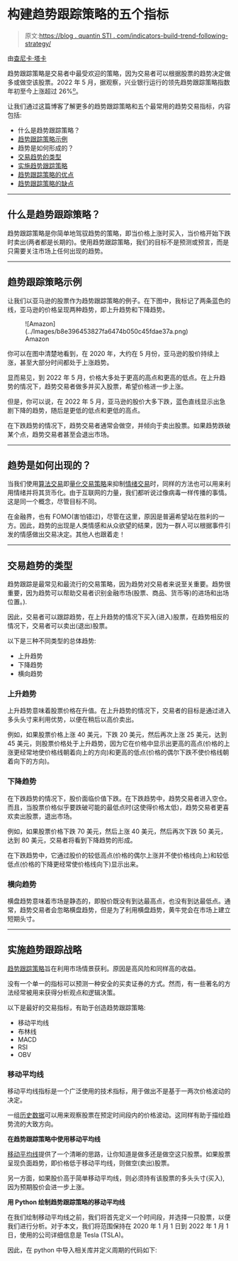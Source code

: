 # 构建趋势跟踪策略的五个指标

> 原文:[https://blog . quantin STI . com/indicators-build-trend-following-strategy/](https://blog.quantinsti.com/indicators-build-trend-following-strategy/)

由[查尼卡·塔卡](https://www.linkedin.com/in/chainika-bahl-thakar-b32971155/)

趋势跟踪策略是交易者中最受欢迎的策略，因为交易者可以根据股票的趋势决定做多或做空该股票。2022 年 5 月，据观察，兴业银行运行的领先趋势跟踪策略指数年初至今上涨超过 26%[⁽⁾](https://www.risk.net/investing/7949186/trend-followings-bumper-returns-mask-fading-convexity)。

让我们通过这篇博客了解更多的趋势跟踪策略和五个最常用的趋势交易指标，内容包括:

*   什么是趋势跟踪策略？
*   [趋势跟踪策略示例](#example-of-trend-following-strategy)
*   趋势是如何形成的？
*   [交易趋势的类型](#types-of-trends-in-trading)
*   [实施趋势跟踪策略](#implementation-of-trend-following-strategies)
*   [趋势跟踪策略的优点](#pros-of-trend-trading-strategy)
*   [趋势跟踪策略的缺点](#cons-of-trend-trading-strategy)

* * *

## 什么是趋势跟踪策略？

趋势跟踪策略是你简单地驾驭趋势的策略，即当价格上涨时买入，当价格开始下跌时卖出(两者都是长期的)。使用趋势跟踪策略，我们的目标不是预测或预言，而是只需要关注市场上任何出现的趋势。

* * *

## 趋势跟踪策略示例

让我们以亚马逊的股票作为趋势跟踪策略的例子。在下图中，我标记了两条蓝色的线，亚马逊的价格呈现两种趋势，即上升趋势和下降趋势。

<figure class="kg-card kg-image-card kg-width-full kg-card-hascaption">![Amazon](../Images/b8e396453827fa6474b050c45fdae37a.png)

<figcaption>Amazon</figcaption>

</figure>

你可以在图中清楚地看到，在 2020 年，大约在 5 月份，亚马逊的股价持续上涨，甚至大部分时间都处于上涨趋势。

显而易见，到 2022 年 5 月，价格大多处于更高的高点和更高的低点。在上升趋势的情况下，趋势交易者做多并买入股票，希望价格进一步上涨。

但是，你可以说，在 2022 年 5 月，亚马逊的股价大多下跌，蓝色直线显示出急剧下降的趋势，随后是更低的低点和更低的高点。

在下跌趋势的情况下，趋势交易者通常会做空，并倾向于卖出股票。如果趋势跌破某个点，趋势交易者甚至会退出市场。

* * *

## 趋势是如何出现的？

当我们使用[算法交易](/algorithmic-trading-strategies)即[量化交易策略](https://quantra.quantinsti.com/course/quantitative-trading-strategies-models)来抑制[情绪交易](https://quantra.quantinsti.com/course/trading-using-options-sentiment-indicators)时，同样的方法也可以用来利用情绪并将其货币化。由于互联网的力量，我们都听说过像病毒一样传播的事情。这是同一个概念，尽管目标不同。

在金融界，也有 FOMO(害怕错过)，尽管在这里，原因是普遍希望站在胜利的一方。因此，趋势的出现是人类情感和从众欲望的结果，因为一群人可以根据事件引发的情感做出交易决定。其他人也跟着走！

* * *

## 交易趋势的类型

趋势跟踪是最常见和最流行的交易策略，因为趋势对交易者来说至关重要。趋势很重要，因为趋势可以帮助交易者识别金融市场(股票、商品、货币等)的进场和出场位置。).

因此，交易者可以跟踪趋势，在上升趋势的情况下买入(进入)股票，在趋势相反的情况下，交易者可以卖出(退出)股票。

以下是三种不同类型的总体趋势:

*   上升趋势
*   下降趋势
*   横向趋势

### 上升趋势

上升趋势意味着股票价格在升值。在上升趋势的情况下，交易者的目标是通过进入多头头寸来利用优势，以便在稍后以高价卖出。

例如，如果股票价格上涨 40 美元，下跌 20 美元，然后再次上涨 25 美元，达到 45 美元，则股票价格处于上升趋势，因为它在价格中显示出更高的高点(价格的上涨更经常地使价格线朝着向上的方向)和更高的低点(价格的偶尔下跌不使价格线朝着向下的方向)。

### 下降趋势

在下跌趋势的情况下，股价面临价值下跌。在下跌趋势中，趋势交易者进入空仓。而且，当股票价格似乎要跌破可能的最低点时(这使得价格太低)，趋势交易者更喜欢卖出股票，退出市场。

例如，如果股票价格下跌 70 美元，然后上涨 40 美元，然后再次下跌 50 美元，达到 80 美元，交易者将看到下降趋势的形成。

在下跌趋势中，它通过股价的较低高点(价格的偶尔上涨并不使价格线向上)和较低低点(价格的下降更经常使价格线向下)显示出来。

### 横向趋势

横盘趋势意味着市场是静态的，即股价既没有到达最高点，也没有到达最低点。通常，趋势交易者会忽略横盘趋势，但是为了利用横盘趋势，黄牛党会在市场上建立短期头寸。

* * *

## 实施趋势跟踪战略

[趋势跟踪策略](/strategy-using-trend-following-indicators-macd-st-adx)旨在利用市场情景获利。原因是高风险和同样高的收益。

没有一个单一的指标可以预测一种安全的买卖证券的方式。然而，有一些著名的方法经常被用来获得分析观点和逻辑决策。

以下是最好的交易指标，有助于创造趋势跟踪策略:

*   移动平均线
*   布林线
*   MACD
*   RSI
*   OBV

### 移动平均线

移动平均线指标是一个广泛使用的技术指标，用于做出不是基于一两次价格波动的决定。

一组[历史数据](/basic-statistics-for-trading-strategies-i)可以用来观察股票在预定时间段内的价格波动。这同样有助于描绘趋势流的大致方向。

**在趋势跟踪策略中使用移动平均线**

[移动平均线](/moving-average-trading-strategies)提供了一个清晰的思路，让你知道是做多还是做空这只股票。如果股票呈现负面趋势，即价格低于移动平均线，则做空(卖出)股票。

另一方面，如果股价高于简单移动平均线，则必须持有该股票的多头头寸(买入),因为预期股价会进一步上涨。

**用 Python 绘制趋势跟踪策略的移动平均线**

在我们绘制移动平均线之前，我们将首先定义一个时间段，并选择一只股票，以便我们进行分析。对于本文，我们将范围保持在 2020 年 1 月 1 日到 2022 年 1 月 1 日，使用的公司详细信息是 Tesla (TSLA)。

因此，在 python 中导入相关库并定义周期的代码如下: